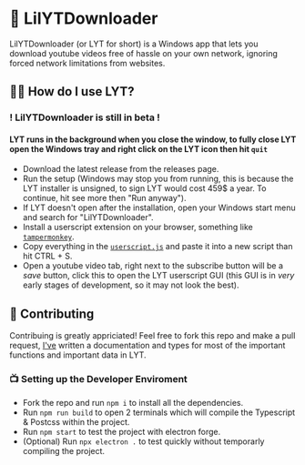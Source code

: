 # 🎥 LilYTDownloader

LilYTDownloader (or LYT for short) is a Windows app that lets you download youtube videos free of hassle on your own network, ignoring forced network limitations from websites.


## 🏃‍♂️ How do I use LYT?

### ! LilYTDownloader is still in beta !

#### LYT runs in the background when you close the window, to fully close LYT open the Windows tray and right click on the LYT icon then hit `quit`

* Download the latest release from the releases page.
* Run the setup (Windows may stop you from running, this is because the LYT installer is unsigned, to sign LYT would cost 459$ a year. To continue, hit see more then "Run anyway").
* If LYT doesn't open after the installation, open your Windows start menu and search for "LilYTDownloader".
* Install a userscript extension on your browser, something like [`tampermonkey`](https://chrome.google.com/webstore/detail/tampermonkey/dhdgffkkebhmkfjojejmpbldmpobfkfo).
* Copy everything in the [`userscript.js`](https://github.com/littlepriceonu/LilYTDownloader/blob/main/userscript/LYT.user.js) and paste it into a new script than hit CTRL + S.
* Open a youtube video tab, right next to the subscribe button will be a *save* button, click this to open the LYT userscript GUI (this GUI is in *very* early stages of development, so it may not look the best).

## 🎥 Contributing

Contribuing is greatly appriciated!
Feel free to fork this repo and make a pull request, [I've](https://littlepriceonu.com) written a documentation and types for most of the important functions and important data in LYT.

### 📺 Setting up the Developer Enviroment

* Fork the repo and run `npm i` to install all the dependencies.
* Run `npm run build` to open 2 terminals which will compile the Typescript & Postcss within the project.
* Run `npm start` to test the project with electron forge.
* (Optional) Run `npx electron .` to test quickly without temporarly compiling the project.
 